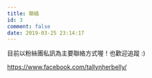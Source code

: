 ```yaml
---
title: 聯絡
id: 3
comment: false
date: 2019-03-25 23:14:17
---
```


目前以粉絲團私訊為主要聯絡方式喔！也歡迎追蹤 :)

https://www.facebook.com/tallynherbelly/

